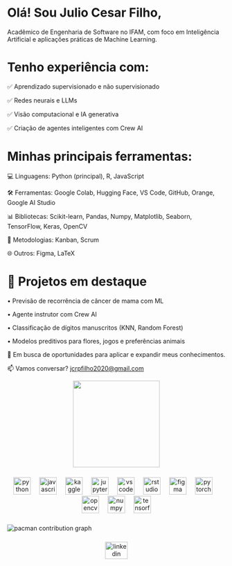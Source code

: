 # Olá! Sou Julio Cesar Filho,
Acadêmico de Engenharia de Software no IFAM, com foco em Inteligência Artificial e aplicações práticas de Machine Learning.

# Tenho experiência com:

✅ Aprendizado supervisionado e não supervisionado

✅ Redes neurais e LLMs

✅ Visão computacional e IA generativa

✅ Criação de agentes inteligentes com Crew AI

# Minhas principais ferramentas:

💻 Linguagens: Python (principal), R, JavaScript

🛠️ Ferramentas: Google Colab, Hugging Face, VS Code, GitHub, Orange, Google AI Studio

📊 Bibliotecas: Scikit-learn, Pandas, Numpy, Matplotlib, Seaborn, TensorFlow, Keras, OpenCV

🧪 Metodologias: Kanban, Scrum

🌐 Outros: Figma, LaTeX

# 🚀 Projetos em destaque
• Previsão de recorrência de câncer de mama com ML

• Agente instrutor com Crew AI

• Classificação de dígitos manuscritos (KNN, Random Forest)

• Modelos preditivos para flores, jogos e preferências animais

🚀 Em busca de oportunidades para aplicar e expandir meus conhecimentos. 

📫 Vamos conversar? jcrpfilho2020@gmail.com


<div align="center">
  <img height="200" src="https://user-images.githubusercontent.com/74038190/212749171-b84692a8-2b04-4e3b-93ca-ac14705da224.gif"  />
</div>

###

<div align="center">
  <img src="https://cdn.jsdelivr.net/gh/devicons/devicon/icons/python/python-original.svg" height="40" alt="python logo"  />
  <img width="12" />
  <img src="https://cdn.jsdelivr.net/gh/devicons/devicon/icons/javascript/javascript-original.svg" height="40" alt="javascript logo"  />
  <img width="12" />
  <img src="https://cdn.jsdelivr.net/gh/devicons/devicon/icons/kaggle/kaggle-original.svg" height="40" alt="kaggle logo"  />
  <img width="12" />
  <img src="https://cdn.jsdelivr.net/gh/devicons/devicon/icons/jupyter/jupyter-original.svg" height="40" alt="jupyter logo"  />
  <img width="12" />
  <img src="https://cdn.jsdelivr.net/gh/devicons/devicon/icons/vscode/vscode-original.svg" height="40" alt="vscode logo"  />
  <img width="12" />
  <img src="https://cdn.jsdelivr.net/gh/devicons/devicon/icons/rstudio/rstudio-original.svg" height="40" alt="rstudio logo"  />
  <img width="12" />
  <img src="https://cdn.jsdelivr.net/gh/devicons/devicon/icons/figma/figma-original.svg" height="40" alt="figma logo"  />
  <img width="12" />
  <img src="https://cdn.jsdelivr.net/gh/devicons/devicon/icons/pytorch/pytorch-original.svg" height="40" alt="pytorch logo"  />
  <img width="12" />
  <img src="https://cdn.jsdelivr.net/gh/devicons/devicon/icons/opencv/opencv-original.svg" height="40" alt="opencv logo"  />
  <img width="12" />
  <img src="https://cdn.jsdelivr.net/gh/devicons/devicon/icons/numpy/numpy-original.svg" height="40" alt="numpy logo"  />
  <img width="12" />
  <img src="https://cdn.jsdelivr.net/gh/devicons/devicon/icons/tensorflow/tensorflow-original.svg" height="40" alt="tensorflow logo"  />
</div>

###

<picture>
  <source media="(prefers-color-scheme: dark)" srcset="https://raw.githubusercontent.com/julioclsar/julioclsar/output/pacman-contribution-graph-dark.svg">
  <source media="(prefers-color-scheme: light)" srcset="https://raw.githubusercontent.com/julioclsar/julioclsar/output/pacman-contribution-graph.svg">
  <img alt="pacman contribution graph" src="https://raw.githubusercontent.com/julioclsar/julioclsar/output/pacman-contribution-graph.svg">
</picture>

###

<div align="center">
  <a href="https://www.linkedin.com/in/julio-cesar-filho-a8b25a203/" target="_blank">
    <img src="https://raw.githubusercontent.com/maurodesouza/profile-readme-generator/master/src/assets/icons/social/linkedin/default.svg" width="52" height="40" alt="linkedin logo"  />
  </a>
</div>

###

<!---
julioclsar/julioclsar is a ✨ special ✨ repository because its `README.md` (this file) appears on your GitHub profile.
You can click the Preview link to take a look at your changes.
--->
